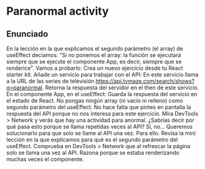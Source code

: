 # Paranormal activity

## Enunciado

En la lección en la que explicamos el segundo parámetro (el array) de useEffect decíamos: "Si no ponemos el array: la función se ejecutará siempre que se ejecute el componente App, es decir, siempre que se renderice".
Vamos a probarlo:
Crea un nuevo ejercicio desde tu React starter kit.
Añade un servicio para trabajar con el API:
En este servicio llama a la URL de las series de televisión https://api.tvmaze.com/search/shows?q=paranormal.
Retorna la respuesta del servidor en el then de este servicio.
En el componente App, en el useEffect:
Guarda la respuesta del servicio en el estado de React.
No pongas ningún array (ni vacío ni relleno) como segundo parámetro del useEffect.
No hace falta que pintes en pantalla la respuesta del API porque no nos interesa para este ejercicio.
Mira DevTools > Network y verás que hay una actividad para anormal.
¿Sabrías decir por qué pasa esto porque se llama repetidas veces al API? Sí, no... Queremos solucionarlo para que solo se llame al API una vez. Para ello.
Revisa la mini lección en la que explicamos para qué es el segundo parámetro del useEffect.
Comprueba en DevTools > Network que al refrescar la página solo se llama una vez al API.
Razona porque se estaba renderizando muchas veces el componente.
